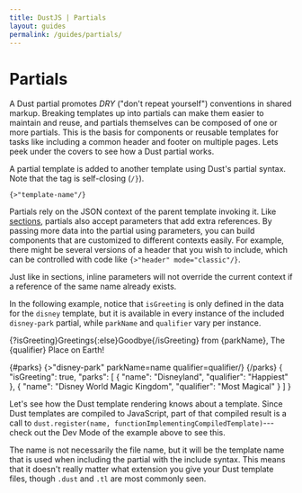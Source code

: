 ```yaml
---
title: DustJS | Partials
layout: guides
permalink: /guides/partials/
---
```


# Partials

A Dust partial promotes *DRY* ("don't repeat yourself") conventions in shared markup. Breaking templates up into partials can make them easier to maintain and reuse, and partials themselves can be composed of one or more partials. This is the basis for components or reusable templates for tasks like including a common header and footer on multiple pages. Lets peek under the covers to see how a Dust partial works.

A partial template is added to another template using Dust's partial syntax. Note that the tag is self-closing (`/}`).

```
{>"template-name"/}
```

Partials rely on the JSON context of the parent template invoking it. Like [sections](/guides/getting-started/#sections), partials also accept parameters that add extra references. By passing more data into the partial using parameters, you can build components that are customized to different contexts easily. For example, there might be several versions of a header that you wish to include, which can be controlled with code like `{>"header" mode="classic"/}`.

Just like in sections, inline parameters will not override the current context if a reference of the same name already exists.

In the following example, notice that `isGreeting` is only defined in the data for the `disney` template, but it is available in every instance of the included `disney-park` partial, while `parkName` and `qualifier` vary per instance.

<dust-demo templateName="disney-park" hideOutput="true">
<dust-demo-template showTemplateName="true">
<p>{?isGreeting}Greetings{:else}Goodbye{/isGreeting} from {parkName}, The {qualifier} Place on Earth!</p>
</dust-demo-template>
</dust-demo>

<dust-demo templateName="disney">
<dust-demo-template showTemplateName="true">
{#parks}
  {>"disney-park" parkName=name qualifier=qualifier/} 
{/parks}
</dust-demo-template>
<dust-demo-json>
{
  "isGreeting": true,
  "parks": [
    {
      "name": "Disneyland",
      "qualifier": "Happiest"
    },
    {
      "name": "Disney World Magic Kingdom",
      "qualifier": "Most Magical"
    }
  ]
}
</dust-demo-json>
</dust-demo>

Let's see how the Dust template rendering knows about a template. Since Dust templates are compiled to JavaScript, part of that compiled result is a call to `dust.register(name, functionImplementingCompiledTemplate)`---check out the Dev Mode of the example above to see this.

The name is not necessarily the file name, but it will be the template name that is used when including the partial with the include syntax. This means that it doesn't really matter what extension you give your Dust template files, though `.dust` and `.tl` are most commonly seen.
